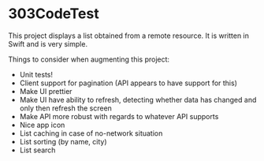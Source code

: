 # 303CodeTest

This project displays a list obtained from a remote resource. It is written in Swift and is very simple.

Things to consider when augmenting this project:

* Unit tests!
* Client support for pagination (API appears to have support for this)
* Make UI prettier
* Make UI have ability to refresh, detecting whether data has changed and only then refresh the screen
* Make API more robust with regards to whatever API supports
* Nice app icon
* List caching in case of no-network situation
* List sorting (by name, city)
* List search
